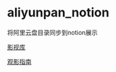 # aliyunpan_notion

将阿里云盘目录同步到notion展示

[影视库](https://daile.notion.site/ac879cd1c0004529956be30d18092c5b?v=0dbd78ede0aa4905ab994303b51ceba9)

[观影指南](https://daile.notion.site/42fdae10f338403c827e2ee0edc0ec52)



